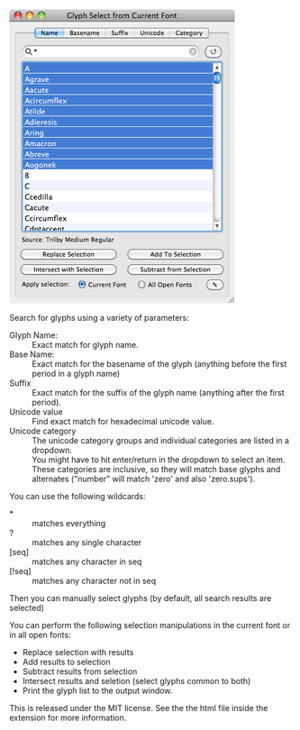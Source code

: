 <img src="https://github.com/FontBureau/fbOpenTools/raw/master/GlyphSelect/GlyphSelect_preview.png" />



<p>Search for glyphs using a variety of parameters:</p>

<dl>

<dt>Glyph Name:</dt>
<dd>Exact match for glyph name.</dd>

<dt>Base Name:</dt>
<dd>Exact match for the basename of the glyph (anything before the first period in a glyph name)</dd>

<dt>Suffix</dt>
<dd>Exact match for the suffix of the glyph name (anything after the first period).</dd>

<dt>Unicode value</dt>
<dd>Find exact match for hexadecimal unicode value.</dd>

<dt>Unicode category</dt>
<dd>The unicode category groups and individual categories are listed in a dropdown.<br /> 
You might have to hit enter/return in the dropdown to select an item.
These categories are inclusive, so they will match base glyphs and alternates ("number" will match 'zero' and also 'zero.sups').</dd> 

<p>You can use the following wildcards:</p>
<dl>
<dt>*</dt><dd>matches everything</dd>
<dt>?</dt><dd>matches any single character</dd>
<dt>[seq]</dt><dd>matches any character in seq</dd>
<dt>[!seq]</dt><dd>matches any character not in seq</dd>
</dl>

<p>Then you can manually select glyphs (by default, all search results are selected)</p>

<p>You can perform the following selection manipulations in the current font or in all open fonts:</p>

<ul>
<li>Replace selection with results</li>
<li>Add results to selection</li>
<li>Subtract results from selection</li>
<li>Intersect results and seletion (select glyphs common to both) </li>
<li>Print the glyph list to the output window.</li>
</ul>

<p>This is released under the MIT license. See the the html file inside the extension for more information.</p>
